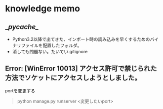 # knowledge memo

## \__pycache\__
- Python3.2以降で出てきた、インポート時の読み込みを早くするためのバイナリファイルを配置したフォルダ。
- 消しても問題ない。たいてい.gitignore

## Error: [WinError 10013] アクセス許可で禁じられた方法でソケットにアクセスしようとしました。
portを変更する
>python manage.py runserver <変更したいport>
